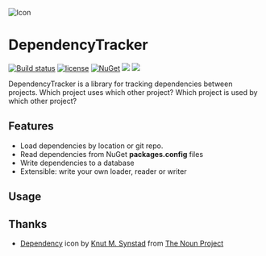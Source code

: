 ![Icon](https://i.imgur.com/tiDW0wD.png?1)
# DependencyTracker 
[![Build status](https://ci.appveyor.com/api/projects/status/2pnf07tt5u29f00i?svg=true)](https://ci.appveyor.com/project/lvermeulen/dependencytracker) [![license](https://img.shields.io/github/license/lvermeulen/DependencyTracker.svg?maxAge=2592000)](https://github.com/lvermeulen/DependencyTracker/blob/master/LICENSE) [![NuGet](https://img.shields.io/nuget/vpre/DependencyTracker.svg?maxAge=2592000)](https://www.nuget.org/packages/DependencyTracker/) 
 ![](https://img.shields.io/badge/.net-4.5.1-yellowgreen.svg) ![](https://img.shields.io/badge/netstandard-1.4-yellowgreen.svg)

DependencyTracker is a library for tracking dependencies between projects. Which project uses which other project? Which project is used by which other project?

## Features
* Load dependencies by location or git repo.
* Read dependencies from NuGet **packages.config** files
* Write dependencies to a database
* Extensible: write your own loader, reader or writer

## Usage



## Thanks
* [Dependency](https://thenounproject.com/term/dependency/1340837) icon by [Knut M. Synstad](https://thenounproject.com/knutsynstad) from [The Noun Project](https://thenounproject.com)

